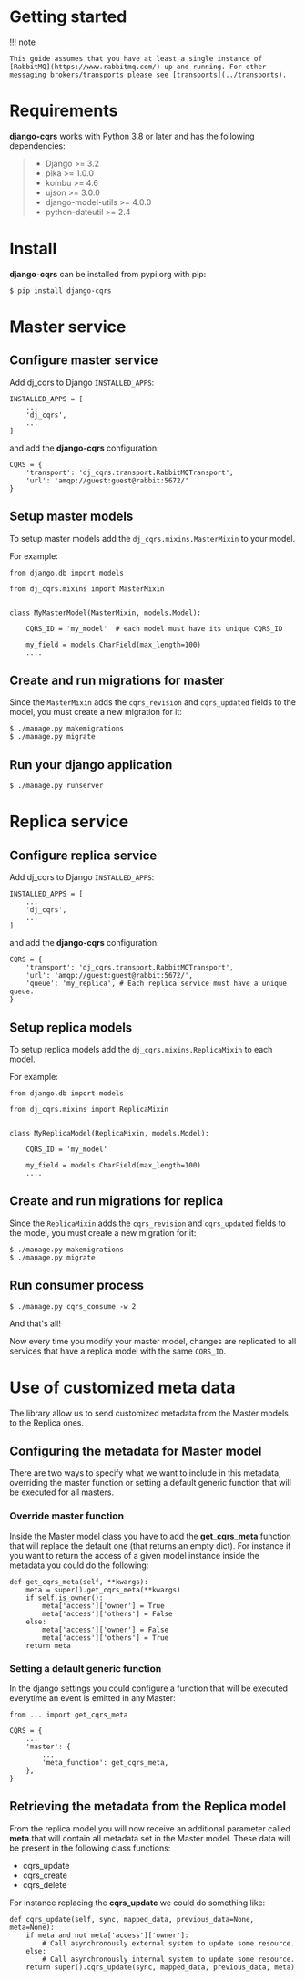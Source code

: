 Getting started
===============

!!! note

    This guide assumes that you have at least a single instance of
    [RabbitMQ](https://www.rabbitmq.com/) up and running. For other
    messaging brokers/transports please see [transports](../transports).

# Requirements

**django-cqrs** works with Python 3.8 or later and has the
following dependencies:

> -   Django \>= 3.2
> -   pika \>= 1.0.0
> -   kombu \>= 4.6
> -   ujson \>= 3.0.0
> -   django-model-utils \>= 4.0.0
> -   python-dateutil \>= 2.4

# Install

**django-cqrs** can be installed from pypi.org with pip:

``` shell
$ pip install django-cqrs
```

# Master service

## Configure master service

Add dj_cqrs to Django `INSTALLED_APPS`:

``` py3
INSTALLED_APPS = [
    ...
    'dj_cqrs',
    ...
]
```

and add the **django-cqrs** configuration:

``` py3
CQRS = {
    'transport': 'dj_cqrs.transport.RabbitMQTransport',
    'url': 'amqp://guest:guest@rabbit:5672/'
}
```

## Setup master models

To setup master models add the `dj_cqrs.mixins.MasterMixin` to your model.

For example:

``` py3
from django.db import models

from dj_cqrs.mixins import MasterMixin


class MyMasterModel(MasterMixin, models.Model):

    CQRS_ID = 'my_model'  # each model must have its unique CQRS_ID

    my_field = models.CharField(max_length=100)
    ....
```

## Create and run migrations for master

Since the `MasterMixin` adds the `cqrs_revision` and `cqrs_updated`
fields to the model, you must create a new migration for it:

``` shell
$ ./manage.py makemigrations
$ ./manage.py migrate
```

## Run your django application

``` shell
$ ./manage.py runserver
```

# Replica service

## Configure replica service

Add dj_cqrs to Django `INSTALLED_APPS`:

``` py3
INSTALLED_APPS = [
    ...
    'dj_cqrs',
    ...
]
```

and add the **django-cqrs** configuration:

``` py3
CQRS = {
    'transport': 'dj_cqrs.transport.RabbitMQTransport',
    'url': 'amqp://guest:guest@rabbit:5672/',
    'queue': 'my_replica', # Each replica service must have a unique queue.
}
```

## Setup replica models

To setup replica models add the `dj_cqrs.mixins.ReplicaMixin` to each
model.

For example:

``` py3
from django.db import models

from dj_cqrs.mixins import ReplicaMixin


class MyReplicaModel(ReplicaMixin, models.Model):

    CQRS_ID = 'my_model' 

    my_field = models.CharField(max_length=100)
    ....
```

## Create and run migrations for replica

Since the `ReplicaMixin` adds the `cqrs_revision` and `cqrs_updated`
fields to the model, you must create a new migration for it:

``` shell
$ ./manage.py makemigrations
$ ./manage.py migrate
```

## Run consumer process

``` shell
$ ./manage.py cqrs_consume -w 2
```

And that's all!

Now every time you modify your master model, changes are replicated to
all services that have a replica model with the same `CQRS_ID`.

# Use of customized meta data

The library allow us to send customized metadata from the Master models
to the Replica ones.

## Configuring the metadata for Master model

There are two ways to specify what we want to include in this metadata,
overriding the master function or setting a default generic function
that will be executed for all masters.

### Override master function

Inside the Master model class you have to add the **get_cqrs_meta**
function that will replace the default one (that returns an empty dict).
For instance if you want to return the access of a given model instance
inside the metadata you could do the following:

``` py3
def get_cqrs_meta(self, **kwargs):
    meta = super().get_cqrs_meta(**kwargs)
    if self.is_owner():
        meta['access']['owner'] = True
        meta['access']['others'] = False
    else:
        meta['access']['owner'] = False
        meta['access']['others'] = True
    return meta
```

### Setting a default generic function

In the django settings you could configure a function that will be
executed everytime an event is emitted in any Master:

``` py3
from ... import get_cqrs_meta

CQRS = {
    ...
    'master': {
        ...
        'meta_function': get_cqrs_meta,
    },
}
```

## Retrieving the metadata from the Replica model

From the replica model you will now receive an additional parameter
called **meta** that will contain all metadata set in the Master model.
These data will be present in the following class functions:

* cqrs_update
* cqrs_create
* cqrs_delete

For instance replacing the **cqrs_update** we could do something like:

``` py3
def cqrs_update(self, sync, mapped_data, previous_data=None, meta=None):
    if meta and not meta['access']['owner']:
        # Call asynchronously external system to update some resource.
    else:
        # Call asynchronously internal system to update some resource.
    return super().cqrs_update(sync, mapped_data, previous_data, meta)
```
